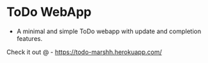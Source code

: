 # ToDo WebApp

- A minimal and simple ToDo webapp with update and completion features.

Check it out @ - https://todo-marshh.herokuapp.com/